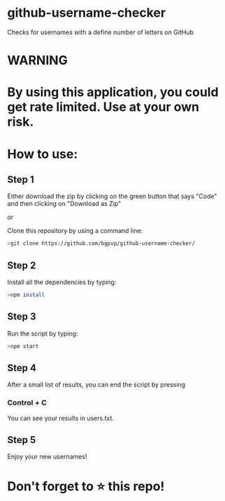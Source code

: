 # github-username-checker

Checks for usernames with a define number of letters on GitHub

# WARNING

# By using this application, you could get rate limited. Use at your own risk.

# How to use:

## Step 1

Either download the zip by clicking on the green button that says "Code" and then clicking on "Download as Zip"

or

Clone this repository by using a command line:

```bash
>git clone https://github.com/bgpvp/github-username-checker/
```

## Step 2

Install all the dependencies by typing:

```bash
>npm install
```

## Step 3

Run the script by typing:

```bash
>npm start
```

## Step 4

After a small list of results, you can end the script by pressing

### Control + C

You can see your results in users.txt.

## Step 5

Enjoy your new usernames!

# Don't forget to :star: this repo!